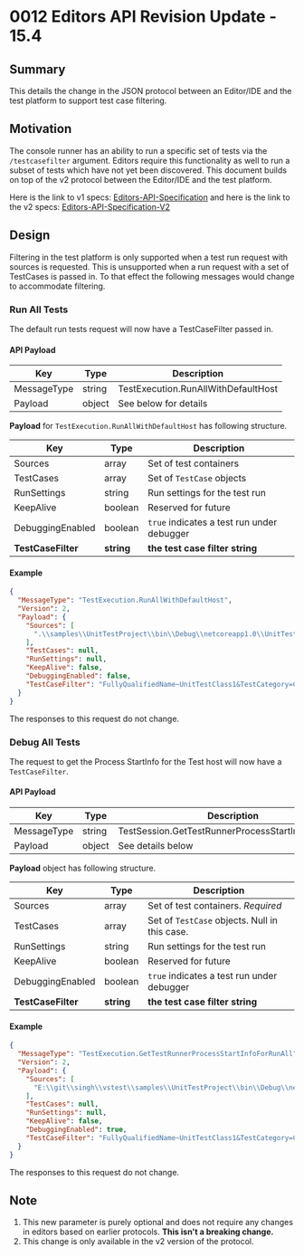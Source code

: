 # 0012 Editors API Revision Update - 15.4

## Summary
This details the change in the JSON protocol between an Editor/IDE
and the test platform to support test case filtering.

## Motivation
The console runner has an ability to run a specific set of tests via the `/testcasefilter` argument. Editors require this functionality as well to run a subset of tests which have not yet been discovered. This document builds on top of the v2 protocol between the Editor/IDE and the test platform.

Here is the link to v1 specs: [Editors-API-Specification](https://github.com/Microsoft/vstest-docs/blob/master/RFCs/0007-Editors-API-Specification.md)
and here is the link to the v2 specs: [Editors-API-Specification-V2](https://github.com/Microsoft/vstest-docs/blob/master/RFCs/0009-Editors-API-RevisionUpdate.md)

## Design
Filtering in the test platform is only supported when a test run request with sources is requested. This is unsupported when a run request with a set of TestCases is passed in. To that effect the following messages would change to accommodate filtering.

### Run All Tests
The default run tests request will now have a TestCaseFilter passed in.

#### API Payload
| Key         | Type   | Description                         |
|-------------|--------|-------------------------------------|
| MessageType | string | TestExecution.RunAllWithDefaultHost |
| Payload     | object | See below for details               |

**Payload** for `TestExecution.RunAllWithDefaultHost` has following structure.

| Key              | Type    | Description                                |
|------------------|---------|--------------------------------------------|
| Sources          | array   | Set of test containers                     |
| TestCases        | array   | Set of `TestCase` objects                  |
| RunSettings      | string  | Run settings for the test run              |
| KeepAlive        | boolean | Reserved for future                        |
| DebuggingEnabled | boolean | `true` indicates a test run under debugger |
| **TestCaseFilter**| **string**| **the test case filter string**         |

#### Example
```json
{
  "MessageType": "TestExecution.RunAllWithDefaultHost",
  "Version": 2,
  "Payload": {
    "Sources": [
      ".\\samples\\UnitTestProject\\bin\\Debug\\netcoreapp1.0\\UnitTestProject.dll"
    ],
    "TestCases": null,
    "RunSettings": null,
    "KeepAlive": false,
    "DebuggingEnabled": false,
    "TestCaseFilter": "FullyQualifiedName~UnitTestClass1&TestCategory=CategoryA"
  }
}
```
The responses to this request do not change.

### Debug All Tests
The request to get the Process StartInfo for the Test host will now have a `TestCaseFilter`.

#### API Payload
| Key         | Type   | Description                                         |
|-------------|--------|-----------------------------------------------------|
| MessageType | string | TestSession.GetTestRunnerProcessStartInfoForRunAll  |
| Payload     | object | See details below                                   |

**Payload** object has following structure.

| Key              | Type    | Description                                   |
|------------------|---------|-----------------------------------------------|
| Sources          | array   | Set of test containers. *Required*            |
| TestCases        | array   | Set of `TestCase` objects. Null in this case. |
| RunSettings      | string  | Run settings for the test run                 |
| KeepAlive        | boolean | Reserved for future                           |
| DebuggingEnabled | boolean | `true` indicates a test run under debugger    |
| **TestCaseFilter**| **string**| **the test case filter string**            |

#### Example
```json
{
  "MessageType": "TestExecution.GetTestRunnerProcessStartInfoForRunAll",
  "Version": 2,
  "Payload": {
    "Sources": [
      "E:\\git\\singh\\vstest\\samples\\UnitTestProject\\bin\\Debug\\netcoreapp1.0\\UnitTestProject.dll"
    ],
    "TestCases": null,
    "RunSettings": null,
    "KeepAlive": false,
    "DebuggingEnabled": true,
    "TestCaseFilter": "FullyQualifiedName~UnitTestClass1&TestCategory=CategoryA"
  }
}
```

The responses to this request do not change.

## Note
1. This new parameter is purely optional and does not require any changes in editors based on earlier protocols. **This isn't a breaking change.**
2. This change is only available in the v2 version of the protocol.